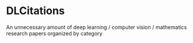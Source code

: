 # DLCitations
An unnecessary amount of deep learning / computer vision / mathematics research papers organized by category
